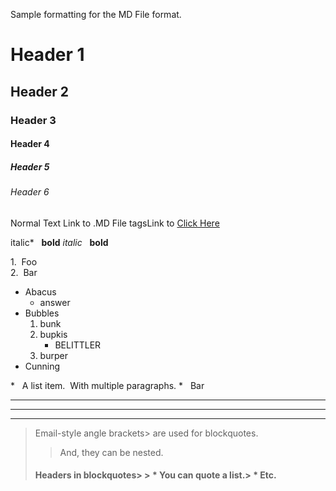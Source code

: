  Sample formatting for the MD File format.

# Header 1 #
## Header 2 ##
### Header 3
#### Header 4
##### Header 5
###### Header 6

Normal Text
Link to .MD File tagsLink to [Click Here](https://github.com/fletcher/MultiMarkdown/blob/master/Documentation/Markdown%20Syntax.md "Title")

italic*   **bold**
_italic_   __bold__

1.  Foo  
2.  Bar

*   Abacus
	* answer
*   Bubbles
	1.  bunk
	2.  bupkis
		* BELITTLER
	3. burper
*   Cunning

*   A list item.
 With multiple paragraphs.
*   Bar

---
* * *
- - - - 

> Email-style angle brackets> are used for blockquotes.
> > And, they can be nested.
> #### Headers in blockquotes> > * You can quote a list.> * Etc.
